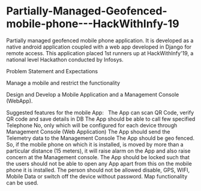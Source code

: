 # Partially-Managed-Geofenced-mobile-phone---HackWithInfy-19
Partially managed geofenced mobile phone application. It is developed as a native android application coupled with a web app developed in Django for remote access. This application placed 1st runners up at HackWithInfy'19, a national level Hackathon conducted by Infosys.

Problem Statement and Expectations

Manage a mobile and restrict the functionality

Design and Develop a Mobile Application and a Management Console (WebApp).  

Suggested features for the mobile App:
 
The App can scan QR Code, verify QR code and save details in DB
The App should be able to call few specified Telephone No, only which will be configured for each device through Management Console (Web Application)
The App should send the Telemetry data to the Management Console 
The App should be geo fenced. So, if the mobile phone on which it is installed, is moved by more than a particular distance (15 meters), it will raise alarm on the App and also raise concern at the Management console.
The App should be locked such that the users should not be able to open any App apart from this on the mobile phone it is installed. 
The person should not be allowed disable, GPS, WIFI, Mobile Data or switch off the device without password.
Map functionality can be used.
